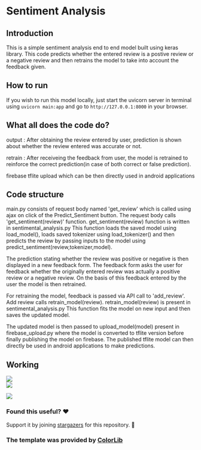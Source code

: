 # Sentiment Analysis

## Introduction

This is a simple sentiment analysis end to end model built using keras library. This code predicts whether the entered review is a postive review or a negative review and then retrains the model to take into account the feedback given. 

## How to run
If you wish to run this model locally, just start the uvicorn server in terminal using `uvicorn main:app` and go to `http://127.0.0.1:8000` in your browser.

## What all does the code do?

output : After obtaining the review entered by user, prediction is shown about whether the review entered was accurate or not.

retrain : After receiveing the feedback from user, the model is retrained to reinforce the correct prediction(in case of both correct or false prediction).

firebase tflite upload which can be then directly used in android applications

## Code structure

main.py consists of request body named 'get_review' which is called using ajax on click of the Predict_Sentiment button. The request body calls 'get_sentiment(review)' function. get_sentiment(review) function is written in sentimental_analysis.py This function loads the saved model using load_model(), loads saved tokenizer using load_tokenizer() and then predicts the review by passing inputs to the model using predict_sentiment(review,tokenizer,model).

The prediction stating whether the review was positive or negative is then displayed in a new feedback form. The feedback form asks the user for feedback whether the originally entered review was actually a positive review or a negative review. On the basis of this feedback entered by the user the model is then retrained.

For retraining the model, feedback is passed via API call to 'add_review'. Add review calls retrain_model(review). retrain_model(review) is present in sentimental_analysis.py This function fits the model on new input and then saves the updated model. 

The updated model is then passed to upload_model(model) present in firebase_upload.py where the model is converted to tflite version before finally publishing the model on firebase. The published tflite model can then directly be used in android applications to make predictions.

## Working
![](https://i.imgur.com/1fLn7cF.png)  
![](https://i.imgur.com/FiRnps9.png)

![](https://i.imgur.com/cnaXAEC.png)


### Found this useful? :heart:

Support it by joining [stargazers](https://github.com/Priyansh-Kedia/SentimentAnalysisBackend/stargazers) for this repository. :star2:


### The template was provided by [ColorLib](https://colorlib.com/wp/templates/)
